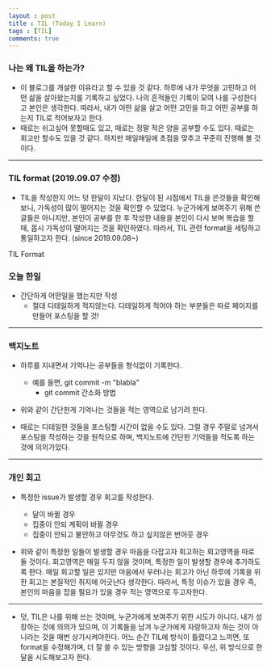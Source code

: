 ```yaml
---
layout : post
title : TIL (Today I Learn) 
tags : [TIL]
comments: true
---
```

### 나는 왜 TIL을 하는가?

- 이 블로그를 개설한 이유라고 할 수 있을 것 같다. 하루에 내가 무엇을 고민하고 어떤 삶을 살아왔는지를 기록하고 싶었다. 나의 흔적들인 기록이 모여 나를 구성한다고 본인은 생각한다. 따라서, 내가 어떤 삶을 살고 어떤 고민을 하고 어떤 공부를 하는지 TIL로 적어보자고 한다. 
- 때로는 쉬고싶어 못할때도 있고, 때로는 정말 적은 양을 공부할 수도 있다. 때로는 회고만 할수도 있을 것 같다. 하지만 매일매일에 초점을 맞추고 꾸준히 진행해 볼 것이다. 

---
### TIL format (2019.09.07 수정)
- TIL을 작성한지 어느 덧 한달이 지났다. 한달이 된 시점에서 TIL을 쓴것들을 확인해보니, 가독성이 많이 떨어지는 것을 확인할 수 있었다. 누군가에게 보여주기 위해 쓴 글들은 아니지만, 본인이 공부를 한 후 작성한 내용을 본인이 다시 보며 복습을 할때, 몹시 가독성이 떨어지는 것을 확인하였다. 따라서, TIL 관련 format을 세팅하고 통일하고자 한다. (since 2019.09.08~)

TIL Format 
### 오늘 한일 
- 간단하게 어떤일을 했는지만 작성
  - 절대 디테일하게 적지않는다. 디테일하게 적어야 하는 부분들은 따로 페이지를 만들어 포스팅을 할 것!

---

### 백지노트
- 하루를 지내면서 기억나는 공부들을 형식없이 기록한다.
  - 예를 들면, git commit -m "blabla" 
    - git commit 간소화 방법 

- 위와 같이 간단한게 기억나는 것들을 적는 영역으로 남기려 한다.
- 때로는 디테일한 것들을 포스팅할 시간이 없을 수도 있다. 그럴 경우 주말로 넘겨서 포스팅을 작성하는 것을 원칙으로 하며, 백지노트에 간단한 기억들을 적도록 하는 것에 의의가있다. 

--- 
### 개인 회고
- 특정한 issue가 발생할 경우 회고를 작성한다.
  - 달이 바뀔 경우
  - 집중이 안되 계획이 바뀔 경우
  - 집중이 안되고 불안하고 아무것도 하고 싶지않은 번아웃 경우 

- 위와 같이 특정한 일들이 발생할 경우 마음을 다잡고자 회고하는 회고영역을 따로 둘 것이다. 회고영역은 매일 두지 않을 것이며, 특정한 일이 발생할 경우에 추가하도록 한다. 매일 회고할 일은 있지만 마음에서 우러나는 회고가 아닌 하루에 기록을 위한 회고는 본질적인 취지에 어긋난다 생각한다. 따라서, 특정 이슈가 있을 경우 즉, 본인의 마음을 잡을 필요가 있을 경우 적는 영역으로 두고자한다.
---
- 덧, TIL은 나를 위해 쓰는 것이며, 누군가에게 보여주기 위한 시도가 아니다. 내가 성장하는 것에 의의가 있으며, 이 기록들을 남겨 누군가에게 자랑하고자 하는 것이 아니라는 것을 매번 상기시켜야한다. 어느 순간 TIL에 방식이 틀렸다고 느끼면, 또 format을 수정해가며, 더 잘 쓸 수 있는 방향을 고심할 것이다. 우선, 위 방식으로 한달을 시도해보고자 한다.
